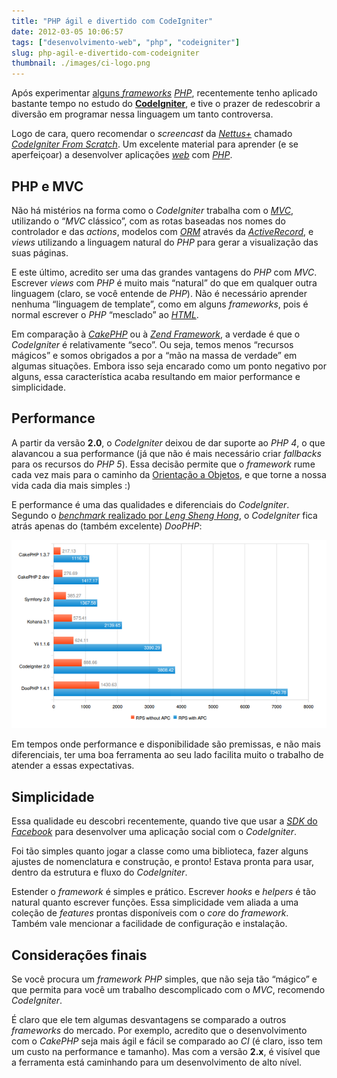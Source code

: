 ```yaml
---
title: "PHP ágil e divertido com CodeIgniter"
date: 2012-03-05 10:06:57
tags: ["desenvolvimento-web", "php", "codeigniter"]
slug: php-agil-e-divertido-com-codeigniter
thumbnail: ./images/ci-logo.png
---
```


Após experimentar [alguns *frameworks*][] [*PHP*][], recentemente tenho
aplicado bastante tempo no estudo do [**CodeIgniter**][], e tive o prazer de
redescobrir a diversão em programar nessa linguagem um tanto controversa.

Logo de cara, quero recomendar o _screencast_ da [*Nettus+*][] chamado
[*CodeIgniter From Scratch*][]. Um excelente material para aprender (e
se aperfeiçoar) a desenvolver aplicações [*web*][] com [*PHP*][].

## PHP e MVC

Não há mistérios na forma como o _CodeIgniter_ trabalha com o [*MVC*][],
utilizando o “_MVC_ clássico”, com as rotas baseadas nos nomes do
controlador e das _actions_, modelos com [*ORM*][] através da
[*ActiveRecord*][], e _views_ utilizando a linguagem natural do _PHP_
para gerar a visualização das suas páginas.

E este último, acredito ser uma das grandes vantagens do _PHP_ com
_MVC_. Escrever _views_ com _PHP_ é muito mais “natural” do que em
qualquer outra linguagem (claro, se você entende de _PHP_). Não é
necessário aprender nenhuma “linguagem de template”, como em alguns
_frameworks_, pois é normal escrever o _PHP_ “mesclado” ao [*HTML*][].

Em comparação à [*CakePHP*][] ou à [*Zend Framework*][], a verdade é que
o _CodeIgniter_ é relativamente “seco”. Ou seja, temos menos “recursos
mágicos” e somos obrigados a por a “mão na massa de verdade” em algumas
situações. Embora isso seja encarado como um ponto negativo por alguns,
essa característica acaba resultando em maior performance e
simplicidade.

## Performance

A partir da versão **2.0**, o _CodeIgniter_ deixou de dar suporte ao
_PHP 4_, o que alavancou a sua performance (já que não é mais necessário criar
_fallbacks_ para os recursos do _PHP 5_). Essa decisão permite que o
_framework_ rume cada vez mais para o caminho da [Orientação a Objetos][],
e que torne a nossa vida cada dia mais simples :)

E performance é uma das qualidades e diferenciais do _CodeIgniter_.
Segundo o [*benchmark* realizado por *Leng Sheng Hong*][], o
_CodeIgniter_ fica atrás apenas do (também excelente) _DooPHP_:

!["Comparativo entre Frameworks PHP"](./images/benchmark-php.png "Comparativo entre Frameworks PHP")

Em tempos onde performance e disponibilidade são premissas, e não mais
diferenciais, ter uma boa ferramenta ao seu lado facilita muito o
trabalho de atender a essas expectativas.

## Simplicidade

Essa qualidade eu descobri recentemente, quando tive que usar a
[*SDK* do *Facebook*][] para desenvolver uma aplicação social com o
_CodeIgniter_.

Foi tão simples quanto jogar a classe como uma biblioteca, fazer alguns
ajustes de nomenclatura e construção, e pronto! Estava pronta para usar,
dentro da estrutura e fluxo do _CodeIgniter_.

Estender o _framework_ é simples e prático. Escrever _hooks_ e _helpers_
é tão natural quanto escrever funções. Essa simplicidade vem aliada a
uma coleção de _features_ prontas disponíveis com o _core_ do
_framework_. Também vale mencionar a facilidade de configuração e
instalação.

## Considerações finais

Se você procura um _framework PHP_ simples, que não seja tão “mágico” e
que permita para você um trabalho descomplicado com o _MVC_, recomendo
_CodeIgniter_.

É claro que ele tem algumas desvantagens se comparado a outros
_frameworks_ do mercado. Por exemplo, acredito que o desenvolvimento com
o _CakePHP_ seja mais ágil e fácil se comparado ao _CI_ (é claro,
isso tem um custo na performance e tamanho). Mas com a versão **2.x**, é
visível que a ferramenta está caminhando para um desenvolvimento de alto
nível.

[alguns *frameworks*]: /2010/11/27/agilidade-em-php-conhecendo-algumas-frameworks.html "Agilidade em PHP: Conhecendo algumas frameworks – Parte 1"
[*php*]: /tag/php.html "Leia mais sobre PHP"
[**codeigniter**]: http://codeigniter.com/ "CodeIgniter: Open source PHP web application framework"
[*nettus+*]: http://net.tutsplus.com/ "Web development tutorials, from beginner to advanced"
[*codeigniter from scratch*]: http://net.tutsplus.com/sessions/codeigniter-from-scratch/ "Confira a série de screencasts sobre desenvolvimento com PHP e CodeIgniter"
[*web*]: /tag/desenvolvimento-web.html "Leia mais sobre Web"
[*mvc*]: http://pt.wikipedia.org/wiki/MVC "Leia mais sobre Model-View-Controller"
[*orm*]: http://pt.wikipedia.org/wiki/Mapeamento_objeto-relacional "Leia mais sobre Mapeamento Objeto-Relacional"
[*activerecord*]: http://www.phpactiverecord.org/ "Faça ORM em PHP com a ActiveRecord"
[*html*]: /tag/html5.html "Leia mais sobre HTML"
[*cakephp*]: http://cakephp.org/ "Conheça a CakePHP"
[*zend framework*]: http://framework.zend.com/ "Conheça a poderosa Zend"
[orientação a objetos]: /tag/oop.html "Leia mais sobre OOP"
[*benchmark* realizado por *leng sheng hong*]: https://github.com/darkredz/Web-Framework-Benchmark/blob/master/benchmark.png "Veja o repositório no GitHub do benchmark"
[*sdk* do *facebook*]: https://github.com/facebook/php-sdk "Conheça a SDK-PHP do Facebook, no GitHub"
